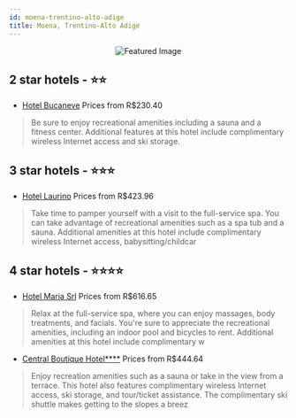 ```yaml
---
id: moena-trentino-alto-adige
title: Moena, Trentino-Alto Adige
---
```


<center><img src="https://i.travelapi.com/hotels/4000000/3950000/3941300/3941218/2c4c1d9b_b.jpg" alt="Featured Image" /></center>


##  2 star hotels - ⭐️⭐️

-    [Hotel Bucaneve](https://us.hurb.com/hotels/moena/hotel-bucaneve-JNP-JP842139?cmp=18055) Prices from R$230.40
   > Be sure to enjoy recreational amenities including a sauna and a fitness center. Additional features at this hotel include complimentary wireless Internet access and ski storage.

##  3 star hotels - ⭐️⭐️⭐️

-    [Hotel Laurino](https://us.hurb.com/hotels/moena/hotel-laurino-JNP-JP589095?cmp=18055) Prices from R$423.96
   > Take time to pamper yourself with a visit to the full-service spa. You can take advantage of recreational amenities such as a spa tub and a sauna. Additional amenities at this hotel include complimentary wireless Internet access, babysitting/childcar

##  4 star hotels - ⭐️⭐️⭐️⭐️

-    [Hotel Maria Srl](https://us.hurb.com/hotels/moena/hotel-maria-srl-JNP-JP116339?cmp=18055) Prices from R$616.65
   > Relax at the full-service spa, where you can enjoy massages, body treatments, and facials. You're sure to appreciate the recreational amenities, including an indoor pool and bicycles to rent. Additional amenities at this hotel include complimentary w
-    [Central Boutique Hotel****](https://us.hurb.com/hotels/moena/central-boutique-hotel-JNP-JP971348?cmp=18055) Prices from R$444.64
   > Enjoy recreation amenities such as a sauna or take in the view from a terrace. This hotel also features complimentary wireless Internet access, ski storage, and tour/ticket assistance. The complimentary ski shuttle makes getting to the slopes a breez
